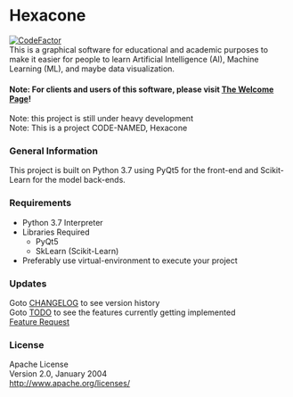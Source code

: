# Hexacone
[![CodeFactor](https://www.codefactor.io/repository/github/andrewshen31/hexacone/badge)](https://www.codefactor.io/repository/github/andrewshen31/hexacone)  
This is a graphical software for educational and academic purposes to 
make it easier for people to learn Artificial Intelligence (AI),
Machine Learning (ML), and maybe data visualization.

#### Note: For clients and users of this software, please visit [The Welcome Page](WELCOME.md)! 

Note: this project is still under heavy development  
Note: This is a project CODE-NAMED, Hexacone

### General Information
This project is built on Python 3.7 using PyQt5 for the front-end and
Scikit-Learn for the model back-ends.

### Requirements
* Python 3.7 Interpreter
* Libraries Required
    * PyQt5
    * SkLearn (Scikit-Learn)
* Preferably use virtual-environment to execute your project

### Updates
Goto [CHANGELOG](CHANGELOG.md) to see version history  
Goto [TODO](TODO.md) to see the features currently getting implemented  
[Feature Request]()


### License
Apache License  
Version 2.0, January 2004  
http://www.apache.org/licenses/  

